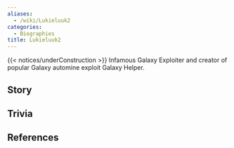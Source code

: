 ```yaml
---
aliases:
  - /wiki/Lukieluuk2
categories:
  - Biographies
title: Lukieluuk2
---
```


{{< notices/underConstruction >}} Infamous Galaxy Exploiter and creator of popular Galaxy automine exploit Galaxy Helper.

## Story

## Trivia

## References

<references />
